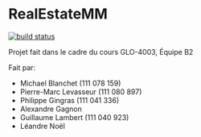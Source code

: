 # RealEstateMM

[![build status](https://ci.gitlab.com/projects/7502/status.png?ref=master)](https://ci.gitlab.com/projects/7502?ref=master)

Projet fait dans le cadre du cours GLO-4003,
Équipe B2

Fait par:
* Michael Blanchet (111 078 159)
* Pierre-Marc Levasseur (111 080 897)
* Philippe Gingras (111 041 336)
* Alexandre Gagnon
* Guillaume Lambert (111 040 923)
* Léandre Noël